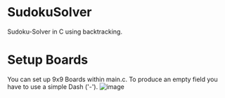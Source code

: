 # SudokuSolver
Sudoku-Solver in C using backtracking.

# Setup Boards
You can set up 9x9 Boards within main.c. To produce an empty field you have to use a simple Dash ('-').
![image](https://github.com/MaksGadz/SudokuSolver/assets/92602083/17c8adcb-604b-481b-af09-ed0eab781db9)
